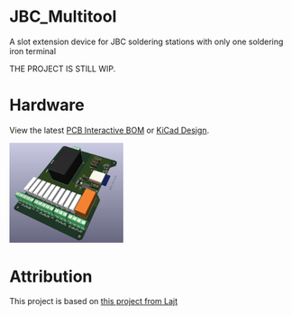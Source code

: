 # JBC_Multitool
A slot extension device for JBC soldering stations with only one soldering iron terminal

THE PROJECT IS STILL WIP.

# Hardware
View the latest [PCB Interactive BOM](https://htmlpreview.github.io/?https://github.com/Tropaion/JBC_Multitool/blob/main/hardware/bom/ibom.html) or [KiCad Design](https://kicanvas.org/?github=https%3A%2F%2Fgithub.com%2FTropaion%2FJBC_Multitool%2Fblob%2Fmain%2Fhardware%2FJBC_Multitool.kicad_prodsada).

<p float="left">
  <img src="https://github.com/Tropaion/JBC_Multitool/blob/main/images/pcb.png?raw=true" width="40%" />
</p>

# Attribution
This project is based on [this project from Lajt](https://lajtronix.eu/2024/02/08/jbc-3-tool-selector/)
